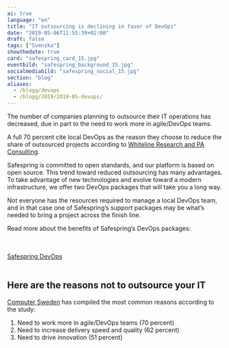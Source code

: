 ```yaml
---
ai: true
language: "en"
title: "IT outsourcing is declining in favor of DevOps"
date: "2019-05-06T11:55:39+02:00"
draft: false
tags: ["Svenska"]
showthedate: true
card: "safespring_card_15.jpg"
eventbild: "safespring_background_15.jpg"
socialmediabild: "safespring_social_15.jpg"
section: "blog"
aliases:
  - /blogg/devops
  - /blogg/2019/2019-05-devops/
---
```

<div class="ingress"><p>The number of companies planning to outsource their IT operations has decreased, due in part to the need to work more in agile/DevOps teams.</p></div>

A full 70 percent cite local DevOps as the reason they choose to reduce the share of outsourced projects according to [Whiteline Research and PA Consulting](https://computersweden.idg.se/2.2683/1.718033/digitaliseringsvagen-bromsar-outsourcing).

Safespring is committed to open standards, and our platform is based on open source. This trend toward reduced outsourcing has many advantages. To take advantage of new technologies and evolve toward a modern infrastructure, we offer two DevOps packages that will take you a long way.

Not everyone has the resources required to manage a local DevOps team, and in that case one of Safespring’s support packages may be what’s needed to bring a project across the finish line.

Read more about the benefits of Safespring’s DevOps packages:

<br><br><a href="/devops" id="button">Safespring DevOps</a><br><br>

## Here are the reasons not to outsource your IT

[Computer Sweden](https://computersweden.idg.se/2.2683/1.718033/digitaliseringsvagen-bromsar-outsourcing) has compiled the most common reasons according to the study:

1. Need to work more in agile/DevOps teams (70 percent)
2. Need to increase delivery speed and quality (62 percent)
3. Need to drive innovation (51 percent)